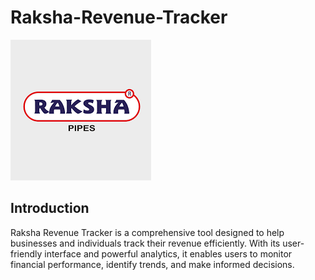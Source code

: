 # Raksha-Revenue-Tracker 
![Raksha Revenue Tracker](https://github.com/Sibasankar2382/Raksha-Revenue-Tracker/blob/main/Raksha_image.png)


## Introduction
Raksha Revenue Tracker is a comprehensive tool designed to help businesses and individuals track their revenue efficiently. With its user-friendly interface and powerful analytics, it enables users to monitor financial performance, identify trends, and make informed decisions.

